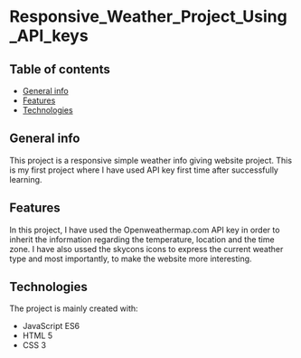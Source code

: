# Responsive_Weather_Project_Using_API_keys

## Table of contents

* [General info](#general-info)
* [Features](#features)
* [Technologies](#technologies)

## General info

This project is a responsive simple weather info giving website project. This is my first project where I have used API key first time after successfully learning. 

## Features

In this project, I have used the Openweathermap.com API key in order to inherit the information regarding the temperature, location and the time zone. I have also ussed the skycons icons to express the current weather type and most importantly, to make the website more interesting. 

## Technologies

The project is mainly created with:

* JavaScript ES6
* HTML 5
* CSS 3
